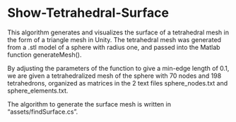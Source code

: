 # Show-Tetrahedral-Surface

This algorithm generates and visualizes the surface of a tetrahedral mesh in the form of a triangle mesh in Unity. The tetrahedral mesh was generated from  a .stl model of a sphere with radius one, and passed into the Matlab function generateMesh().

By adjusting the parameters of the function to give a min-edge length of 0.1, we are given a tetrahedralized mesh of the sphere with 70 nodes and 198 tetrahedrons, organized as matrices in the 2 text files sphere_nodes.txt and sphere_elements.txt. 

The algorithm to generate the surface mesh is written in “assets/findSurface.cs”.
 
